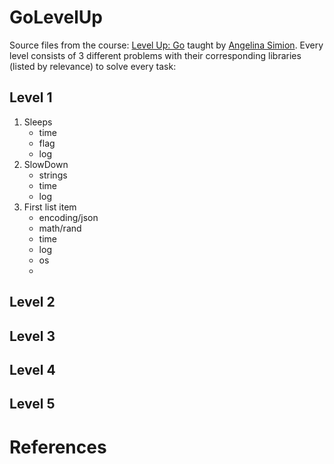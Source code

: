 # GoLevelUp
Source files from the course: [Level Up: Go](https://www.linkedin.com/learning/level-up-go) taught by [Angelina Simion](https://www.linkedin.com/learning/instructors/adelina-simion?u=76737724). Every level consists of 3 different problems with their corresponding libraries (listed by relevance) to solve every task:

## Level 1
1. Sleeps
   - time
   - flag
   - log
2. SlowDown
   - strings
   - time
   - log
3. First list item
   - encoding/json
   - math/rand
   - time
   - log
   - os
   - 
## Level 2

## Level 3

## Level 4

## Level 5

# References
